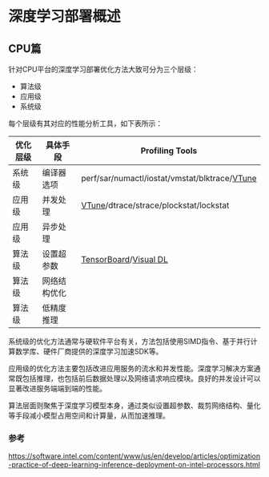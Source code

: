 # 深度学习部署概述

## CPU篇

针对CPU平台的深度学习部署优化方法大致可分为三个层级：

- 算法级
- 应用级
- 系统级

每个层级有其对应的性能分析工具，如下表所示：

| 优化层级 | 具体手段     | Profiling Tools                                              |
| -------- | ------------ | ------------------------------------------------------------ |
| 系统级   | 编译器选项   | perf/sar/numactl/iostat/vmstat/blktrace/[VTune](https://software.intel.com/content/www/us/en/develop/tools/vtune-profiler.html) |
| 应用级   | 并发处理     | [VTune](https://software.intel.com/content/www/us/en/develop/tools/vtune-profiler.html)/dtrace/strace/plockstat/lockstat |
| 应用级   | 异步处理     |                                                              |
| 算法级   | 设置超参数   | [TensorBoard](https://www.tensorflow.org/tensorboard?hl=zh-cn)/[Visual DL](https://www.bookstack.cn/read/PaddlePaddle-1.3-fluid/43.md) |
| 算法级   | 网络结构优化 |                                                              |
| 算法级   | 低精度推理   |                                                              |

系统级的优化方法通常与硬软件平台有关，方法包括使用SIMD指令、基于并行计算数学库、硬件厂商提供的深度学习加速SDK等。

应用级的优化方法主要包括改进应用服务的流水和并发性能。深度学习解决方案通常既包括推理，也包括前后数据处理以及网络请求响应模块。良好的并发设计可以显著改进服务端端到端的性能。

算法层面则聚焦于深度学习模型本身，通过类似设置超参数、裁剪网络结构、量化等手段减小模型占用空间和计算量，从而加速推理。

### 参考

https://software.intel.com/content/www/us/en/develop/articles/optimization-practice-of-deep-learning-inference-deployment-on-intel-processors.html